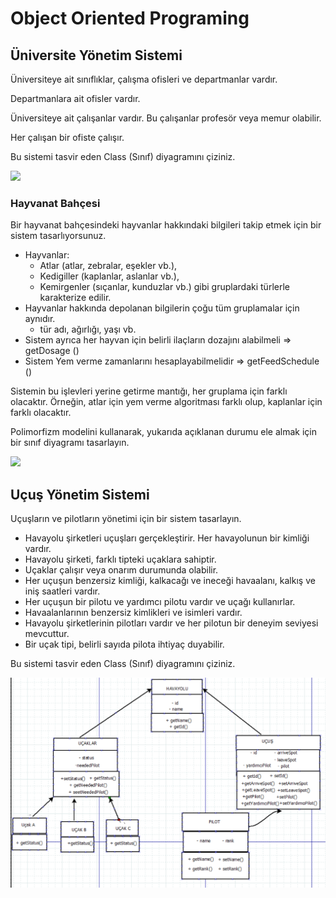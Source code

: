 # Object Oriented Programing



## Üniversite Yönetim Sistemi

Üniversiteye ait sınıflıklar, çalışma ofisleri ve departmanlar vardır.

Departmanlara ait ofisler vardır.

Üniversiteye ait çalışanlar vardır. Bu çalışanlar profesör veya memur olabilir.

Her çalışan bir ofiste çalışır.

Bu sistemi tasvir eden Class (Sınıf) diyagramını çiziniz.

![](https://github.com/yasemingurbuz/ObjectOrientedPrograming/blob/main/%C3%9Cniversite.png)

### Hayvanat Bahçesi

Bir hayvanat bahçesindeki hayvanlar hakkındaki bilgileri takip etmek için bir sistem tasarlıyorsunuz.

- Hayvanlar:
  - Atlar (atlar, zebralar, eşekler vb.),
  - Kedigiller (kaplanlar, aslanlar vb.),
  - Kemirgenler (sıçanlar, kunduzlar vb.) gibi gruplardaki türlerle karakterize edilir.
- Hayvanlar hakkında depolanan bilgilerin çoğu tüm gruplamalar için aynıdır.
  - tür adı, ağırlığı, yaşı vb.
- Sistem ayrıca her hayvan için belirli ilaçların dozajını alabilmeli => getDosage ()
- Sistem Yem verme zamanlarını hesaplayabilmelidir => getFeedSchedule ()

Sistemin bu işlevleri yerine getirme mantığı, her gruplama için farklı olacaktır. Örneğin, atlar için yem verme algoritması farklı olup, kaplanlar için farklı olacaktır.

Polimorfizm modelini kullanarak, yukarıda açıklanan durumu ele almak için bir sınıf diyagramı tasarlayın.

![](https://github.com/yasemingurbuz/ObjectOrientedPrograming/blob/main/hayvanbah%C3%A7esi.png)

## Uçuş Yönetim Sistemi

Uçuşların ve pilotların yönetimi için bir sistem tasarlayın.

- Havayolu şirketleri uçuşları gerçekleştirir. Her havayolunun bir kimliği vardır.
- Havayolu şirketi, farklı tipteki uçaklara sahiptir.
- Uçaklar çalışır veya onarım durumunda olabilir.
- Her uçuşun benzersiz kimliği, kalkacağı ve ineceği havaalanı, kalkış ve iniş saatleri vardır.
- Her uçuşun bir pilotu ve yardımcı pilotu vardır ve uçağı kullanırlar.
- Havaalanlarının benzersiz kimlikleri ve isimleri vardır.
- Havayolu şirketlerinin pilotları vardır ve her pilotun bir deneyim seviyesi mevcuttur.
- Bir uçak tipi, belirli sayıda pilota ihtiyaç duyabilir.

Bu sistemi tasvir eden Class (Sınıf) diyagramını çiziniz.

![](https://github.com/yasemingurbuz/ObjectOrientedPrograming/blob/main/havayolu.png)
